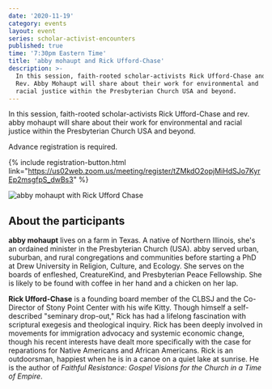 ```yaml
---
date: '2020-11-19'
category: events
layout: event
series: scholar-activist-encounters
published: true
time: '7:30pm Eastern Time'
title: 'abby mohaupt and Rick Ufford-Chase'
description: >-
  In this session, faith-rooted scholar-activists Rick Ufford-Chase and
  Rev. Abby Mohaupt will share about their work for environmental and
  racial justice within the Presbyterian Church USA and beyond.
---
```

In this session, faith-rooted scholar-activists Rick Ufford-Chase and
rev. abby mohaupt will share about their work for environmental and
racial justice within the Presbyterian Church USA and beyond.

Advance registration is required.

{% include registration-button.html link="https://us02web.zoom.us/meeting/register/tZMkdO2opjMiHdSJo7KyrEp2msgfpS_dwBs3" %}

![abby mohaupt with Rick Ufford Chase]({{site.url}}/img/mohaupt_ufford-chase.jpg)

## About the participants

**abby mohaupt** lives on a farm in Texas. A native of Northern Illinois,
she's an ordained minister in the Presbyterian Church (USA). abby served
urban, suburban, and rural congregations and communities before starting
a PhD at Drew University in Religion, Culture, and Ecology. She serves
on the boards of enfleshed, CreatureKind, and Presbyterian Peace
Fellowship. She is likely to be found with coffee in her hand and a
chicken on her lap.

**Rick Ufford-Chase** is a founding board member of the CLBSJ and the
Co-Director of Stony Point Center with his wife Kitty. Though himself a
self-described "seminary drop-out," Rick has had a lifelong fascination
with scriptural exegesis and theological inquiry. Rick has been deeply
involved in movements for immigration advocacy and systemic economic
change, though his recent interests have dealt more specifically with
the case for reparations for Native Americans and African Americans.
Rick is an outdoorsman, happiest when he is in a canoe on a quiet lake
at sunrise. He is the author of _Faithful Resistance: Gospel Visions for
the Church in a Time of Empire_.

